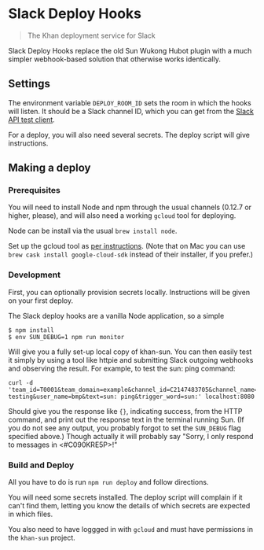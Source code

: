 # Slack Deploy Hooks
> The Khan deployment service for Slack

Slack Deploy Hooks replace the old Sun Wukong Hubot plugin with a much simpler
webhook-based solution that otherwise works identically.

## Settings

The environment variable `DEPLOY_ROOM_ID` sets the room in which the hooks will
listen.  It should be a Slack channel ID, which you can get from the [Slack API
test client][api-test].

[api-test]: https://api.slack.com/methods/channels.list/test

For a deploy, you will also need several secrets.  The deploy script will give
instructions.

## Making a deploy

### Prerequisites
You will need to install Node and npm through the usual channels (0.12.7
or higher, please), and will also need a working `gcloud` tool for deploying.

Node can be install via the usual `brew install node`.

Set up the gcloud tool as [per instructions][gcloud-install]. (Note
that on Mac you can use `brew cask install google-cloud-sdk` instead of their
installer, if you prefer.)

[gcloud-install]: https://cloud.google.com/container-engine/docs/before-you-begin#install_the_gcloud_command_line_interface

### Development

First, you can optionally provision secrets locally. Instructions will be
given on your first deploy.

The Slack deploy hooks are a vanilla Node application, so a simple

    $ npm install
    $ env SUN_DEBUG=1 npm run monitor

Will give you a fully set-up local copy of khan-sun. You can then easily test
it simply by using a tool like httpie and submitting Slack outgoing webhooks
and observing the result. For example, to test the sun: ping command:

    curl -d 'team_id=T0001&team_domain=example&channel_id=C2147483705&channel_name=bot-testing&user_name=bmp&text=sun: ping&trigger_word=sun:' localhost:8080

Should give you the response like `{}`, indicating success, from the HTTP
command, and print out the response text in the terminal running Sun. (If you
do not see any output, you probably forgot to set the `SUN_DEBUG` flag specified
above.) Though actually it will probably say "Sorry, I only respond to
messages in <#C090KRE5P>!"

### Build and Deploy

All you have to do is run `npm run deploy` and follow directions.

You will need some secrets installed. The deploy script will complain if it
can't find them, letting you know the details of which secrets are expected in
which files.

You also need to have loggged in with `gcloud` and must have permissions in the
`khan-sun` project.
